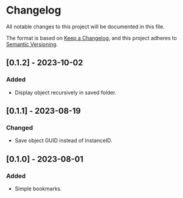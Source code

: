 # Changelog

All notable changes to this project will be documented in this file.

The format is based on [Keep a Changelog](https://keepachangelog.com/en/1.0.0/),
and this project adheres to [Semantic Versioning](https://semver.org/spec/v2.0.0.html).

## [0.1.2] - 2023-10-02

### Added

- Display object recursively in saved folder.

## [0.1.1] - 2023-08-19

### Changed

- Save object GUID instead of InstanceID.

## [0.1.0] - 2023-08-01

### Added

- Simple bookmarks.
